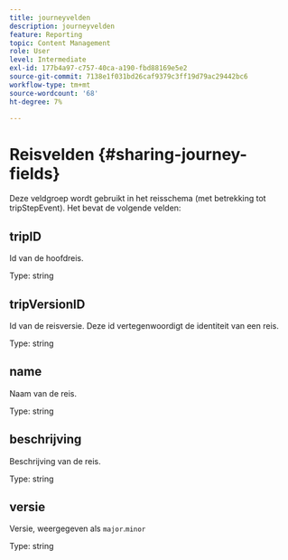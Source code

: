 ```yaml
---
title: journeyvelden
description: journeyvelden
feature: Reporting
topic: Content Management
role: User
level: Intermediate
exl-id: 177b4a97-c757-40ca-a190-fbd88169e5e2
source-git-commit: 7138e1f031bd26caf9379c3ff19d79ac29442bc6
workflow-type: tm+mt
source-wordcount: '68'
ht-degree: 7%

---
```


# Reisvelden {#sharing-journey-fields}

Deze veldgroep wordt gebruikt in het reisschema (met betrekking tot tripStepEvent). Het bevat de volgende velden:

## tripID

Id van de hoofdreis.

Type: string

## tripVersionID

Id van de reisversie. Deze id vertegenwoordigt de identiteit van een reis.

Type: string

## name

Naam van de reis.

Type: string

## beschrijving

Beschrijving van de reis.

Type: string

## versie

Versie, weergegeven als `major`.`minor`

Type: string
